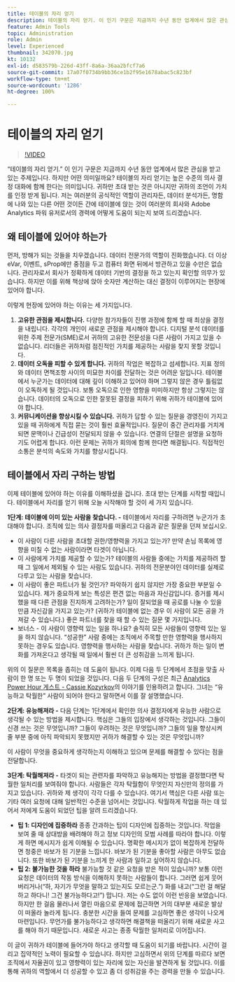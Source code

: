 ```yaml
---
title: 테이블의 자리 얻기
description: 테이블의 자리 얻기. 이 인기 구문은 지금까지 수년 동안 업계에서 많은 관심을 받고 있는 주제입니다. 하지만 어떤 의미일까요? 테이블의 자리 얻기는 높은 수준의 의사 결정 대화에 함께 한다는 의미입니다. 귀하만 초대 받는 것은 아니지만 귀하의 조언이 가치를 인정 받게 됩니다. 테이블의 자리 얻기가 귀사와 Adobe Analytics 관리자로서 귀하의 경력을 어떻게 지원할 수 있는지 보여 드리겠습니다.
feature: Admin Tools
topic: Administration
role: Admin
level: Experienced
thumbnail: 342070.jpg
kt: 10132
exl-id: d583579b-226d-43ff-8a6a-36aa2bfcf7a6
source-git-commit: 17a07f0734b9bb36ce1b2f95e1678abac5c823bf
workflow-type: tm+mt
source-wordcount: '1286'
ht-degree: 100%

---
```


# 테이블의 자리 얻기

>[!VIDEO](https://video.tv.adobe.com/v/342070/?quality=12&learn=on)

“테이블의 자리 얻기.” 이 인기 구문은 지금까지 수년 동안 업계에서 많은 관심을 받고 있는 주제입니다. 하지만 어떤 의미일까요? 테이블의 자리 얻기는 높은 수준의 의사 결정 대화에 함께 한다는 의미입니다. 귀하만 초대 받는 것은 아니지만 귀하의 조언이 가치를 인정 받게 됩니다. 저는 여러분의 공식적인 역할이 관리자든, 데이터 분석가든, 명함에 나와 있는 다른 어떤 것이든 간에 테이블에 앉는 것이 여러분의 회사와 Adobe Analytics 파워 유저로서의 경력에 어떻게 도움이 되는지 보여 드리겠습니다.

## 왜 테이블에 있어야 하는가

먼저, 방해가 되는 것들을 치우겠습니다. 데이터 전문가의 역할이 진화했습니다. 더 이상 eVar, 이벤트, sProp에만 중점을 두고 컴퓨터 화면 뒤에서 방관하고 있을 수만은 없습니다. 관리자로서 회사가 정확하게 데이터 기반의 결정을 하고 있는지 확인할 의무가 있습니다. 하지만 이를 위해 책상에 앉아 숫자만 계산하는 대신 결정이 이루어지는 현장에 있어야 합니다.

이렇게 현장에 있어야 하는 이유는 세 가지입니다.

1. **고유한 관점을 제시합니다.** 다양한 참가자들이 진행 과정에 함께 할 때 최상을 결정을 내립니다. 각각의 개인이 새로운 관점을 제시해야 합니다. 디지털 분석 데이터를 위한 주제 전문가(SME)로서 귀하의 고유한 전문성을 다른 사람이 가지고 있을 수 없습니다. 리더들은 귀하처럼 점진적인 가치를 제공하는 사람을 찾지 못할 것입니다.
1. **데이터 오독을 피할 수 있게 합니다.** 귀하의 작업은 복잡하고 섬세합니다. 지표 정의와 데이터 면책조항 사이의 미묘한 차이를 전달하는 것은 어려운 일입니다. 테이블에서 누군가는 데이터에 대해 깊이 이해하고 있어야 하며 그렇지 않은 경우 틀림없이 오독하게 될 것입니다. 보통 오독으로 인한 영향을 미미하지만 항상 그렇지는 않습니다. 데이터의 오독으로 인한 잘못된 결정을 피하기 위해 귀하가 테이블에 있어야 합니다.
1. **커뮤니케이션을 향상시킬 수 있습니다.** 귀하가 답할 수 있는 질문을 경영진이 가지고 있을 때 귀하에게 직접 묻는 것이 훨씬 효율적입니다. 질문이 중간 관리자를 거치게 되면 문맥이나 긴급성이 전달되지 않을 수 있습니다. 연결의 단절은 설명을 요청하기도 어렵게 합니다. 이런 문제는 귀하가 회의에 함께 한다면 해결됩니다. 직접적인 소통은 분석의 속도와 가치를 향상시킵니다.

## 테이블에서 자리 구하는 방법

이제 테이블에 있어야 하는 이유를 이해하셨을 겁니다. 초대 받는 단계를 시작할 때입니다. 테이블에서 자리를 얻기 위해 오늘 시작해야 할 것이 세 가지 있습니다.

**1단계: 테이블에 이미 있는 사람을 찾습니다. -** 테이블에서 자리를 구하려면 누군가가 초대해야 합니다. 조직에 있는 의사 결정자를 떠올리고 다음과 같은 질문을 던져 보십시오.

* 이 사람이 다른 사람을 초대할 권한/영향력을 가지고 있는가? 만약 손님 목록에 영향을 미칠 수 없는 사람이라면 타겟이 아닙니다.
* 이 사람에게 가치를 제공할 수 있는가? 테이블의 사람들 중에는 가치를 제공하려 할 때 그 일에서 제외될 수 있는 사람도 있습니다. 귀하의 전문분야인 데이터를 실제로 다루고 있는 사람을 찾습니다.
* 이 사람이 좋은 파트너가 될 것인가? 파악하기 쉽지 않지만 가장 중요한 부분일 수 있습니다. 제가 중요하게 보는 특성은 편견 없는 마음과 자신감입니다. 증거를 제시했을 때 다른 관점을 진지하게 고려하는가? 일이 잘되었을 때 공로를 나눌 수 있을 만큼 자신감을 가지고 있는가? (귀하가 테이블에 없는 경우 이 사람이 모든 공을 가져갈 수 있습니다.) 좋은 파트너를 찾을 때 할 수 있는 질문 몇 가지입니다.
* 보너스 - 이 사람이 영향력 있는 일을 하나요? 솔직히 모든 사람들이 영향력 있는 일을 하지 않습니다. “성공한” 사람 중에는 조직에서 주목할 만한 영향력을 행사하지 못하는 경우도 있습니다. 영향력을 행사하는 사람을 찾습니다. 귀하가 하는 일이 변화를 가져온다고 생각될 때 일에서 훨씬 더 큰 성취감을 느끼게 됩니다.

위의 이 질문은 목록을 좁히는 데 도움이 됩니다. 이제 다음 두 단계에서 초점을 맞출 사람이 한 명 또는 두 명이 되었을 것입니다. 다음 두 단계의 구성은 최근 [Analytics Power Hour 게스트 - Cassie Kozyrkov](https://analyticshour.io/2021/12/14/182-making-better-decisions-and-being-useful-with-cassie-kozyrkov/)의 이야기를 인용하려고 합니다. 그녀는 “유능하고 탁월한” 사람이 되어야 한다고 말하면서 이를 잘 설명했습니다.

**2단계: 유능해져라 -** 다음 단계는 1단계에서 확인한 의사 결정자에게 유능한 사람으로 생각될 수 있는 방법을 제시합니다. 핵심은 그들의 입장에서 생각하는 것입니다. 그들이 신경 쓰는 것은 무엇입니까? 그들이 우려하는 것은 무엇입니까? 그들의 일을 향상시켜 줄 부분 중에 아직 파악되지 못했지만 귀하가 해결할 수 있는 것은 무엇입니까?

이 사람이 무엇을 중요하게 생각하는지 이해하고 있으며 문제를 해결할 수 있다는 점을 전달합니다.

**3단계: 탁월해져라 -** 타겟이 되는 관련자를 파악하고 유능해지는 방법을 결정했다면 탁월한 일처리를 보여줘야 합니다. 사람들은 각자 탁월함이 무엇인지 자신만의 정의를 가지고 있습니다. 귀하와 제 생각이 각각 다를 수 있습니다. 여기서 핵심은 다른 사람 또는 기타 여러 요청에 대해 일반적인 수준을 넘어서는 것입니다. 탁월하게 작업을 하는 데 있어서 저에게 도움이 되었던 팁을 알려 드리겠습니다.

* **팁 1: 디자인에 집중하라** 종종 간과하는 팁이 디자인에 집중하는 것입니다. 작업을 보여 줄 때 상대방을 배려해야 하고 정보 디자인의 모범 사례를 따라야 합니다. 이렇게 하면 메시지가 쉽게 이해될 수 있습니다. 명확한 메시지가 없이 복잡하게 전달하면 청중은 바보가 된 기분을 느낍니다. 바보가 된 기분을 좋아할 사람은 아무도 없습니다. 또한 바보가 된 기분을 느끼게 한 사람과 일하고 싶어하지 않습니다.
* **팁 2: 불가능한 것을 하라** 불가능할 것 같은 요청을 받은 적이 있습니까? 보통 이런 요청은 데이터의 작동 방식을 이해하지 못하는 사람들이 합니다. 그러면 쉽게 웃어 버리거나(“하, 자기가 무엇을 말하고 있는지도 모르는군.”) 화를 내고(“그런 걸 해달하고 하다니! 그건 불가능하다고!”) 맙니다. 저는 수도 없이 이런 반응을 보였습니다. 하지만 한 걸음 물러나서 열린 마음으로 문제에 접근하면 거의 대부분 새로운 발상이 떠올라 놀라게 됩니다. 충분한 시간을 들여 문제를 고심하면 좋은 생각이 나오게 마련입니다. 무언가를 불가능하다고 생각하면 해결책을 떠올리기 위해 새로운 사고를 해야 하기 때문입니다. 새로운 사고는 종종 탁월한 일처리로 이어집니다.

이 글이 귀하가 테이블에 들어가야 하다고 생각할 때 도움이 되기를 바랍니다. 시간이 걸리고 집약적인 노력이 필요할 수 있습니다. 하지만 고심하면서 위의 단계를 따르다 보면 조직에서 자율권이 있고 영향력이 있는 자리에 있는 자신을 발견하게 될 것입니다. 이를 통해 귀하의 역할에서 더 성공할 수 있고 좀 더 성취감을 주는 경력을 만들 수 있습니다.
